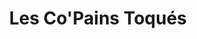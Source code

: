 ---
title: "Les Co'Pains Toqués"
url: /boulogne-billancourt/les-copains-toques/
shop: boulangerie
---